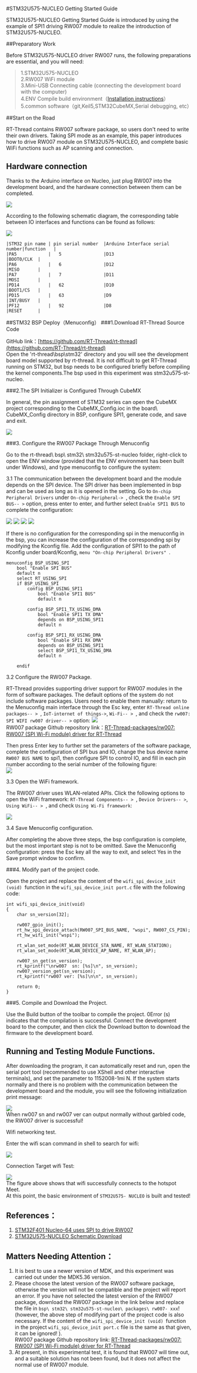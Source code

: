 #STM32U575-NUCLEO Getting Started Guide

STM32U575-NUCLEO Getting Started Guide is introduced by using the example of SPI1 driving RW007 module to realize the introduction of STM32U575-NUCLEO.

##Preparatory Work

Before STM32U575-NUCLEO driver RW007 runs, the following preparations are essential, and you will need:

> 1.STM32U575-NUCLEO   
2.RW007 WiFi module  
3.Mini-USB Connecting cable (connecting the development board with the computer)  
4.ENV Compile build environment（[Installation instructions](https://www.rt-thread.org/document/site/programming-manual/env/env/)）  
5.common software（git,Keil5,STM32CubeMX,Serial debugging, etc）  

##Start on the Road

RT-Thread contains RW007 software package, so users don't need to write their own drivers. Taking SPI mode as an example, this paper introduces how to drive RW007 module on STM32U575-NUCLEO, and complete basic WiFi functions such as AP scanning and connection.

## Hardware connection

Thanks to the Arduino interface on Nucleo, just plug RW007 into the development board, and the hardware connection between them can be completed.

![](figures/board1.png)  

According to the following schematic diagram, the corresponding table between IO interfaces and functions can be found as follows: 
 
![](figures/Schematic_diagram.png)    

	|STM32 pin name | pin serial number  |Arduino Interface serial number|function   |   
	|PA5            |	5	             |D13	                         |BOOT0/CLK  |  
	|PA6            |	6	             |D12                            |MISO       |  
	|PA7            |	7	             |D11	                         |MOSI       |    
	|PD14           |	62               |D10	                         |BOOT1/CS   |  
	|PD15           |	63	             |D9	                         |INT/BUSY   |  
	|PF12           |	92	             |D8	                         |RESET      |  

##STM32 BSP Deploy（Menuconfig）
###1.Download RT-Thread Source Code

GitHub link：[https://github.com/RT-Thread/rt-thread](https://github.com/RT-Thread/rt-thread)    
Open the 'rt-thread\bsp\stm32' directory and you will see the development board model supported by rt-thread. It is not difficult to get RT-Thread running on STM32, but bsp needs to be configured briefly before compiling the kernel components.The bsp used in this experiment was stm32u575-st-nucleo.

###2.The SPI Initializer is Configured Through CubeMX

In general, the pin assignment of STM32 series can open the CubeMX project corresponding to the CubeMX_Config.ioc in the board\ CubeMX_Config directory in BSP, configure SPI1, generate code, and save and exit.  

![](figures/CubeMX.png)  
 
###3. Configure the RW007 Package Through Menuconfig

Go to the rt-thread\ bsp\ stm32\ stm32u575-st-nucleo folder, right-click to open the ENV window (provided that the ENV environment has been built under Windows), and type menuconfig to configure the system:  

3.1 The communication between the development board and the module depends on the SPI device. The SPI driver has been implemented in bsp and can be used as long as it is opened in the setting. Go to `On-chip Peripheral Drivers` under `On-chip Peripheral-> `, check the `Enable SPI BUS-- >` option, press enter to enter, and further select `Enable SPI1 BUS` to complete the configuration:  

![](figures/menuconfig1.png) 
![](figures/menuconfig2.png)
![](figures/menuconfig3.png)
![](figures/menuconfig4.png)

If there is no configuration for the corresponding spi in the menuconfig in the bsp, you can increase the configuration of the corresponding spi by modifying the Kconfig file. Add the configuration of SPI1 to the path of Kconfig under board/Kconfig, `menu "On-chip Peripheral Drivers" `. 

	menuconfig BSP_USING_SPI
		bool "Enable SPI BUS"
		default n
		select RT_USING_SPI
		if BSP_USING_SPI
		    config BSP_USING_SPI1
		        bool "Enable SPI1 BUS"
		        default n
		
		    config BSP_SPI1_TX_USING_DMA
		        bool "Enable SPI1 TX DMA"
		        depends on BSP_USING_SPI1
		        default n
		        
		    config BSP_SPI1_RX_USING_DMA
		        bool "Enable SPI1 RX DMA"
		        depends on BSP_USING_SPI1
		        select BSP_SPI1_TX_USING_DMA
		        default n
				
		endif

3.2 Configure the RW007 Package.

RT-Thread provides supporting driver support for RW007 modules in the form of software packages. The default options of the system do not include software packages. Users need to enable them manually: return to the Menuconfig main interface through the Esc key, enter `RT-Thread online packages-- > `, `IoT-internet of things->`, `Wi-Fi-- > `, and check the `rw007: SPI WIFI rw007 driver-- >` option:
![](figures/menuconfig5.png)  
RW007 package Github repository link：[RT-Thread-packages/rw007: RW007 (SPI Wi-Fi module) driver for RT-Thread](https://github.com/RT-Thread-packages/rw007)  

Then press Enter key to further set the parameters of the software package, complete the configuration of SPI bus and IO, change the bus device name `RW007 BUS NAME` to spi1, then configure SPI to control IO, and fill in each pin number according to the serial number of the following figure:   
![](figures/menuconfig6.png)  

3.3 Open the WiFi framework.

The RW007 driver uses WLAN-related APIs. Click the following options to open the WiFi framework: `RT-Thread Components-- > `, `Device Drivers-- >`, `Using WiFi-- > `, and check `Using Wi-Fi framework`:  

![](figures/menuconfig7.png)

3.4 Save Menuconfig configuration.

After completing the above three steps, the bsp configuration is complete, but the most important step is not to be omitted. Save the Menuconfig configuration: press the Esc key all the way to exit, and select Yes in the Save prompt window to confirm.

###4. Modify part of the project code.

Open the project and replace the content of the `wifi_spi_device_init (void) `function in the `wifi_spi_device_init port.c` file with the following code:

	int wifi_spi_device_init(void)
	{
	    char sn_version[32];
	
	    rw007_gpio_init();
	    rt_hw_spi_device_attach(RW007_SPI_BUS_NAME, "wspi", RW007_CS_PIN);
	    rt_hw_wifi_init("wspi");
	
	    rt_wlan_set_mode(RT_WLAN_DEVICE_STA_NAME, RT_WLAN_STATION);
	    rt_wlan_set_mode(RT_WLAN_DEVICE_AP_NAME, RT_WLAN_AP);
	
	    rw007_sn_get(sn_version);
	    rt_kprintf("\nrw007  sn: [%s]\n", sn_version);
	    rw007_version_get(sn_version);
	    rt_kprintf("rw007 ver: [%s]\n\n", sn_version);
	
	    return 0;
	}

###5. Compile and Download the Project.

Use the Build button of the toolbar to compile the project. 0Error (s) indicates that the compilation is successful. Connect the development board to the computer, and then click the Download button to download the firmware to the development board.

## Running and Testing Module Functions.

After downloading the program, it can automatically reset and run, open the serial port tool (recommended to use XShell and other interactive terminals), and set the parameter to 1152008-1mi N. If the system starts normally and there is no problem with the communication between the development board and the module, you will see the following initialization print message:   

![](figures/result1.png)    
When rw007 sn and rw007 ver can output normally without garbled code, the RW007 driver is successful! 

Wifi networking test.

Enter the wifi scan command in shell to search for wifi:  

![](figures/result2.png)  

Connection Target wifi Test:
    
![](figures/result3.png)   
The figure above shows that wifi successfully connects to the hotspot Meet.  
At this point, the basic environment of `STM32U575- NUCLEO` is built and tested!


## References：
   
1. [STM32F401 Nucleo-64 uses SPI to drive RW007](https://www.rt-thread.org/document/site/#/rt-thread-version/rt-thread-standard/application-note/packages/rw007_module_using/an0034-rw007-module-using?id=rw007)  
2. [STM32U575-NUCLEO Schematic Download](https://www.st.com/resource/en/schematic_pack/mb1549-u575ziq-c03_schematic.pdf)

## Matters Needing Attention：  

1. It is best to use a newer version of MDK, and this experiment was carried out under the MDK5.36 version.
2. Please choose the latest version of the RW007 software package, otherwise the version will not be compatible and the project will report an error. If you have not selected the latest version of the RW007 package, download the RW007 package in the link below and replace the file in `bsp\ stm32\ stm32u575-st-nucleo\ packages\ rw007- xxx`! (however, the above step of modifying part of the project code is also necessary. If the content of the `wifi_spi_device_init (void) `function in the project `wifi_spi_device_init port.c` file is the same as that given, it can be ignored! ).    
RW007 package Github repository link: [RT-Thread-packages/rw007: RW007 (SPI Wi-Fi module) driver for RT-Thread](https://github.com/RT-Thread-packages/rw007) 
3. At present, in this experimental test, it is found that RW007 will time out, and a suitable solution has not been found, but it does not affect the normal use of RW007 module.